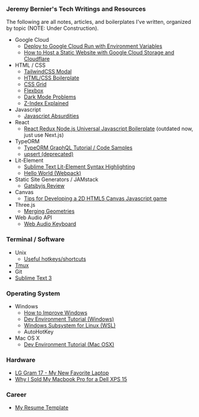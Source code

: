 ### Jeremy Bernier's Tech Writings and Resources

The following are all notes, articles, and boilerplates I've written, organized by topic (NOTE: Under Construction). 

- Google Cloud
    - [Deploy to Google Cloud Run with Environment Variables](https://gist.github.com/JeremyBernier/801e43f9341098e9763afd4faf5f067a)
    - [How to Host a Static Website with Google Cloud Storage and Cloudflare](https://github.com/JeremyBernier/knowledge/blob/master/2022-10-07%20how%20to%20set%20up%20static%20site%20on%20google%20cloud%20storage%20and%20cloudflare.md)
- HTML / CSS
    - [TailwindCSS Modal](https://gist.github.com/JeremyBernier/6fb95d7c3496f6383decac1669ff0df5)
    - [HTML/CSS Boilerplate](https://www.jbernier.com/html-css-boilerplate)
    - [CSS Grid](https://www.jbernier.com/css-grid)
    - [Flexbox](https://www.jbernier.com/flexbox)
    - [Dark Mode Problems](https://www.jbernier.com/dark-mode)
    - [Z-Index Explained](https://www.jbernier.com/z-indexes-explained/)
- Javascript
    - [Javascript Absurdities](https://www.jbernier.com/javascript-absurdities/)
- React
    - [React Redux Node.js Universal Javascript Boilerplate](https://github.com/JeremyBernier/react-redux-node-boilerplate) (outdated now, just use Next.js)
- TypeORM
    - [TypeORM GraphQL Tutorial / Code Samples](https://jbernier.notion.site/TypeORM-Tutorial-09a1a88f0f9c48a7976318ce5dc2646c)
    - [upsert (deprecated)](https://gist.github.com/JeremyBernier/5683ebc8e83990a4d4e3d0abd1a9549d)
- Lit-Element
    - [Sublime Text Lit-Element Syntax Highlighting](https://github.com/JeremyBernier/LitElement-Syntax-Highlighting)
    - [Hello World (Webpack)](https://github.com/JeremyBernier/lit-element-webpack-hello-world)
- Static Site Generators / JAMstack
    - [Gatsbyjs Review](/gatsbyjs-review)
- Canvas
    - [Tips for Developing a 2D HTML5 Canvas Javascript game](https://www.jbernier.com/2d-html5-canvas-javascript-game-tips)
- Three.js
    - [Merging Geometries](https://www.jbernier.com/threejs-merging-geometries/)
- Web Audio API
    - [Web Audio Keyboard](https://github.com/JeremyBernier/web_audio_keyboard)

### Terminal / Software

- Unix
    - [Useful hotkeys/shortcuts](https://www.jbernier.com/unix-commands)
- [Tmux](https://www.jbernier.com/tmux)
- Git
- [Sublime Text 3](/sublime-text)

### Operating System
- Windows
    - [How to Improve Windows](https://www.jbernier.com/windows-tips/)
    - [Dev Environment Tutorial (Windows)](/dev-tutorial-windows)
    - [Windows Subsystem for Linux (WSL)](https://www.jbernier.com/windows-subsystem-linux-review/)
    - AutoHotKey
- Mac OS X
    - [Dev Environment Tutorial (Mac OSX)](https://www.jbernier.com/dev-environment-tutorial/)

### Hardware
- [LG Gram 17 - My New Favorite Laptop](/lg-gram-17)
- [Why I Sold My Macbook Pro for a Dell XPS 15](https://www.jbernier.com/why-i-sold-my-macbook-pro-for-dell-xps-15/)

### Career
- [My Resume Template](https://docs.google.com/document/d/1LoPO2A_mZXJTpn90K27FPKU3sdnrS_r7mXbic9HUSDw/edit?usp=sharing)
